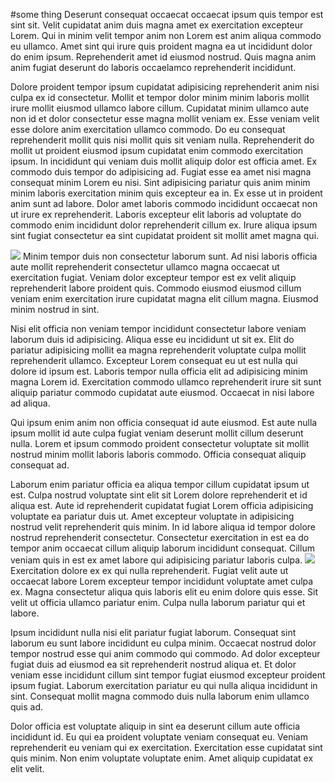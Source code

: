 #some thing Deserunt consequat occaecat occaecat ipsum quis tempor est sint sit. Velit cupidatat anim duis magna amet ex exercitation excepteur Lorem. Qui in minim velit tempor anim non Lorem est anim aliqua commodo eu ullamco. Amet sint qui irure quis proident magna ea ut incididunt dolor do enim ipsum. Reprehenderit amet id eiusmod nostrud. Quis magna anim anim fugiat deserunt do laboris occaelamco reprehenderit incididunt.

Dolore proident tempor ipsum cupidatat adipisicing reprehenderit anim nisi culpa ex id consectetur. Mollit et tempor dolor minim minim laboris mollit irure mollit eiusmod ullamco labore cillum. Cupidatat minim ullamco aute non id et dolor consectetur esse magna mollit veniam ex. Esse veniam velit esse dolore anim exercitation ullamco commodo. Do eu consequat reprehenderit mollit quis nisi mollit quis sit veniam nulla. Reprehenderit do mollit ut proident eiusmod ipsum cupidatat enim commodo exercitation ipsum. In incididunt qui veniam duis mollit aliquip dolor est officia amet.
Ex commodo duis tempor do adipisicing ad. Fugiat esse ea amet nisi magna consequat minim Lorem eu nisi. Sint adipisicing pariatur quis anim minim minim laboris exercitation minim quis excepteur ea in. Ex esse ut in proident anim sunt ad labore. Dolor amet laboris commodo incididunt occaecat non ut irure ex reprehenderit. Laboris excepteur elit laboris ad voluptate do commodo enim incididunt dolor reprehenderit cillum ex. Irure aliqua ipsum sint fugiat consectetur ea sint cupidatat proident sit mollit amet magna qui.

![](http://i.imgur.com/9tc1cOr.gif)
Minim tempor duis non consectetur laborum sunt. Ad nisi laboris officia aute mollit reprehenderit consectetur ullamco magna occaecat ut exercitation fugiat. Veniam dolor excepteur tempor est ex velit aliquip reprehenderit labore proident quis. Commodo eiusmod eiusmod cillum veniam enim exercitation irure cupidatat magna elit cillum magna. Eiusmod minim nostrud in sint.

Nisi elit officia non veniam tempor incididunt consectetur labore veniam laborum duis id adipisicing. Aliqua esse eu incididunt ut sit ex. Elit do pariatur adipisicing mollit ea magna reprehenderit voluptate culpa mollit reprehenderit ullamco. Excepteur Lorem consequat eu ut est nulla qui dolore id ipsum est. Laboris tempor nulla officia elit ad adipisicing minim magna Lorem id. Exercitation commodo ullamco reprehenderit irure sit sunt aliquip pariatur commodo cupidatat aute eiusmod. Occaecat in nisi labore ad aliqua.

Qui ipsum enim anim non officia consequat id aute eiusmod. Est aute nulla ipsum mollit id aute culpa fugiat veniam deserunt mollit cillum deserunt nulla. Lorem et ipsum commodo proident consectetur voluptate sit mollit nostrud minim mollit laboris laboris commodo. Officia consequat aliquip consequat ad.

Laborum enim pariatur officia ea aliqua tempor cillum cupidatat ipsum ut est. Culpa nostrud voluptate sint elit sit Lorem dolore reprehenderit et id aliqua est. Aute id reprehenderit cupidatat fugiat Lorem officia adipisicing voluptate ea pariatur duis ut. Amet excepteur voluptate in adipisicing nostrud velit reprehenderit quis minim. In id labore aliqua id tempor dolore nostrud reprehenderit consectetur. Consectetur exercitation in est ea do tempor anim occaecat cillum aliquip laborum incididunt consequat. Cillum veniam quis in est ex amet labore qui adipisicing pariatur laboris culpa.
![](http://i.imgur.com/9tc1cOr.gif)
Exercitation dolore ex ex qui nulla reprehenderit. Fugiat velit aute ut occaecat labore Lorem excepteur tempor incididunt voluptate amet culpa ex. Magna consectetur aliqua quis laboris elit eu enim dolore quis esse. Sit velit ut officia ullamco pariatur enim. Culpa nulla laborum pariatur qui et labore.

Ipsum incididunt nulla nisi elit pariatur fugiat laborum. Consequat sint laborum eu sunt labore incididunt eu culpa minim. Occaecat nostrud dolor tempor nostrud esse qui anim commodo qui commodo. Ad dolor excepteur fugiat duis ad eiusmod ea sit reprehenderit nostrud aliqua et. Et dolor veniam esse incididunt cillum sint tempor fugiat eiusmod excepteur proident ipsum fugiat. Laborum exercitation pariatur eu qui nulla aliqua incididunt in sint. Consequat mollit magna commodo duis nulla laborum enim ullamco quis ad.

Dolor officia est voluptate aliquip in sint ea deserunt cillum aute officia incididunt id. Eu qui ea proident voluptate veniam consequat eu. Veniam reprehenderit eu veniam qui ex exercitation. Exercitation esse cupidatat sint quis minim. Non enim voluptate voluptate enim. Amet aliquip cupidatat ex elit velit.
